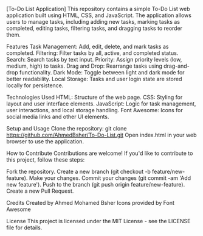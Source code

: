 [To-Do List Application]
This repository contains a simple To-Do List web application built using HTML, CSS, and JavaScript. The application allows users to manage tasks, including adding new tasks, marking tasks as completed, editing tasks, filtering tasks, and dragging tasks to reorder them.

Features
  Task Management: Add, edit, delete, and mark tasks as completed.
  Filtering: Filter tasks by all, active, and completed status.
  Search: Search tasks by text input.
  Priority: Assign priority levels (low, medium, high) to tasks.
  Drag and Drop: Rearrange tasks using drag-and-drop functionality.
  Dark Mode: Toggle between light and dark mode for better readability.
  Local Storage: Tasks and user login state are stored locally for persistence.

Technologies Used
  HTML: Structure of the web page.
  CSS: Styling for layout and user interface elements.
  JavaScript: Logic for task management, user interactions, and local storage handling.
  Font Awesome: Icons for social media links and other UI elements.

Setup and Usage
  Clone the repository: git clone https://github.com/AhmedBsher/To-Do-List.git
  Open index.html in your web browser to use the application.

How to Contribute
  Contributions are welcome! If you'd like to contribute to this project, follow these steps:

Fork the repository.
  Create a new branch (git checkout -b feature/new-feature).
  Make your changes.
  Commit your changes (git commit -am 'Add new feature').
  Push to the branch (git push origin feature/new-feature).
  Create a new Pull Request.

Credits
  Created by Ahmed Mohamed Bsher
  Icons provided by Font Awesome

License
  This project is licensed under the MIT License - see the LICENSE file for details.
